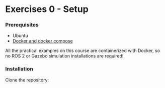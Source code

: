 # Exercises 0 - Setup

### Prerequisites
- Ubuntu
- [Docker and docker compose](https://docs.docker.com/engine/install/ubuntu/)

All the practical examples on this course are containerized with Docker, so no 
ROS 2 or Gazebo simulation installations are required!

### Installation

Clone the repository:
